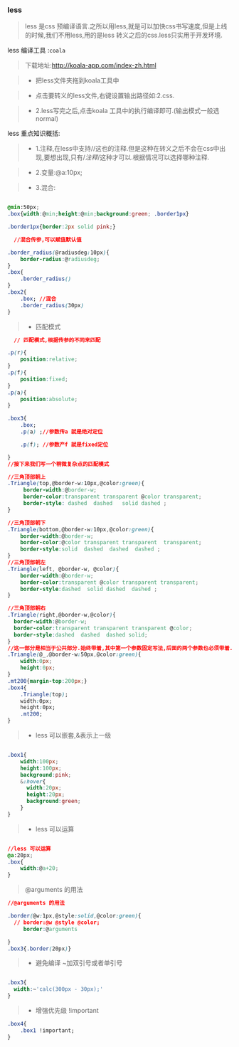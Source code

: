 ### less

> less 是css 预编译语言.之所以用less,就是可以加快css书写速度,但是上线的时候,我们不用less,用的是less 转义之后的css.less只实用于开发环境.


less 编译工具 :`coala`

>   下载地址:http://koala-app.com/index-zh.html

> - 把less文件夹拖到koala工具中

> - 点击要转义的less文件,右键设置输出路径如:2.css.

> - 2.less写完之后,点击koala 工具中的执行编译即可.(输出模式一般选normal)
 
less 重点知识概括:

> - 1.注释,在less中支持//这也的注释.但是这种在转义之后不会在css中出现,要想出现,只有/*注释*/这种才可以.根据情况可以选择哪种注释.

> - 2.变量:@a:10px; 

> - 3.混合:

```css

@min:50px;
.box{width:@min;height:@min;background:green; .border1px}

.border1px{border:2px solid pink;}

  //混合传参,可以赋值默认值

.border_radius(@radiusdeg:10px){
    border-radius:@radiusdeg;
} 
.box{
    .border_radius()
} 
.box2{
    .box; //混合
    .border_radius(30px)
}

```
> - 匹配模式

```css
  // 匹配模式,根据传参的不同来匹配

.p(r){
    position:relative;
}
.p(f){
    position:fixed;
}
.p(a){
    position:absolute;
}

.box3{
    .box;
    .p(a) ;//参数传a 就是绝对定位

    .p(f); //参数产f 就是fixed定位

}
//接下来我们写一个稍微复杂点的匹配模式

//三角顶部朝上
.Triangle(top,@border-w:10px,@color:green){
     border-width:@border-w;
     border-color:transparent transparent @color transparent;
     border-style: dashed  dashed   solid dashed ;
}

//三角顶部朝下
.Triangle(bottom,@border-w:10px,@color:green){
    border-width:@border-w;
    border-color:@color transparent transparent  transparent;
    border-style:solid  dashed  dashed  dashed ;
}
//三角顶部朝左
.Triangle(left, @border-w, @color){
    border-width:@border-w;
    border-color:transparent @color transparent transparent;
    border-style:dashed  solid dashed  dashed ;
}

//三角顶部朝右
.Triangle(right,@border-w,@color){
  border-width:@border-w;
  border-color:transparent transparent transparent @color;
  border-style:dashed  dashed  dashed solid;
}
//这一部分是相当于公共部分.始终带着,其中第一个参数固定写法,后面的两个参数也必须带着.
.Triangle(@_,@border-w:50px,@color:green){
    width:0px;
    height:0px;
}
.mt200{margin-top:200px;}
.box4{
    .Triangle(top);
    width:0px;
    height:0px;
    .mt200;
}

```

> - less 可以嵌套,&表示上一级

```css

.box1{
    width:100px;
    height:100px;
    background:pink;
    &:hover{
      width:20px;
      height:20px;
      background:green;
    }
}


```

> - less 可以运算

```css

//less 可以运算
@a:20px;
.box{
    width:@a+20;
}
```
> @arguments 的用法

```css
//@arguments 的用法

.border(@w:1px,@style:solid,@color:green){
  // border:@w @style @color;
     border:@arguments

}
.box3{.border(20px)}

```
> - 避免编译 ~加双引号或者单引号

```css

.box3{
  width:~'calc(300px - 30px);' 
}

```
> - 增强优先级 !important

```css
.box4{
    .box1 !important;
}

```
